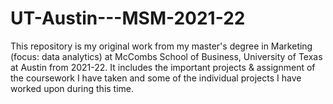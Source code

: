 # UT-Austin---MSM-2021-22
This repository is my original work from my master's degree in Marketing (focus: data analytics) at McCombs School of Business, University of Texas at Austin from 2021-22.
It includes the important projects & assignment of the coursework I have taken and some of the individual projects I have worked upon during this time.
